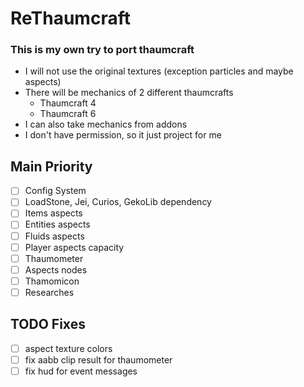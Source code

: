 # ReThaumcraft
### This is my own try to port thaumcraft
- I will not use the original textures (exception particles and maybe aspects)
- There will be mechanics of 2 different thaumcrafts
  - Thaumcraft 4
  - Thaumcraft 6
- I can also take mechanics from addons
- I don't have permission, so it just project for me

## Main Priority
- [ ] Config System
- [ ] LoadStone, Jei, Curios, GekoLib dependency 
- [ ] Items aspects
- [ ] Entities aspects
- [ ] Fluids aspects
- [ ] Player aspects capacity
- [ ] Thaumometer
- [ ] Aspects nodes
- [ ] Thamomicon
- [ ] Researches

## TODO Fixes
- [ ] aspect texture colors
- [ ] fix aabb clip result for thaumometer
- [ ] fix hud for event messages
